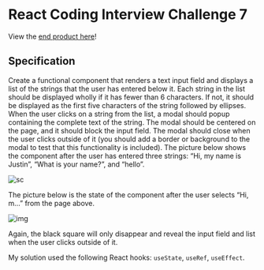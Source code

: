 # React Coding Interview Challenge 7
View the [end product here](https://ffpzk.csb.app/)!

## Specification
Create a functional component that renders a text input field and displays a list of the strings that the user has entered below it. Each string in the list should be displayed wholly if it has fewer than 6 characters. If not, it should be displayed as the first five characters of the string followed by ellipses. When the user clicks on a string from the list, a modal should popup containing the complete text of the string. The modal should be centered on the page, and it should block the input field. The modal should close when the user clicks outside of it (you should add a border or background to the modal to test that this functionality is included).
The picture below shows the component after the user has entered three strings: “Hi, my name is Justin”, “What is your name?”, and “hello”.

![sc](https://miro.medium.com/max/2400/1*gSM-nCL7hEhw0dT9aIhOTg.png)

The picture below is the state of the component after the user selects “Hi, m…” from the page above.

![img](https://miro.medium.com/max/2400/1*IqdK-reu-jZDBGZMTRXjsQ.png)

Again, the black square will only disappear and reveal the input field and list when the user clicks outside of it.

My solution used the following React hooks: `useState`, `useRef`, `useEffect`.
